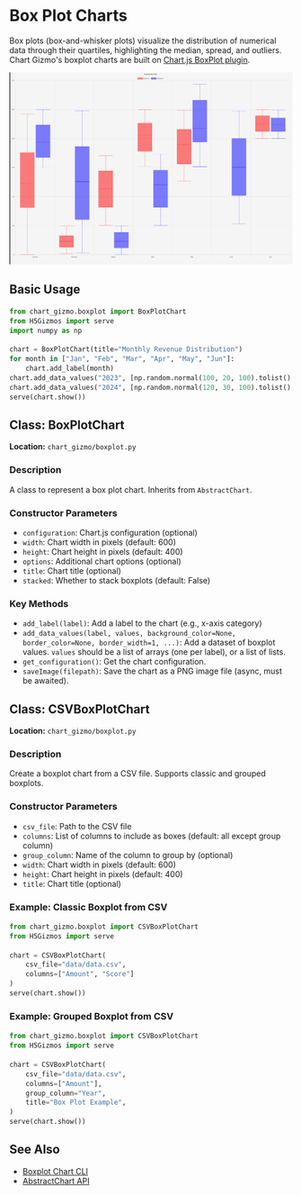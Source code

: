 # Box Plot Charts

Box plots (box-and-whisker plots) visualize the distribution of numerical data through their quartiles, highlighting the median, spread, and outliers. Chart Gizmo's boxplot charts are built on [Chart.js BoxPlot plugin](https://github.com/sgratzl/chartjs-chart-boxplot).

![Sample Box Plot](../screenshots/boxplot.png)

## Basic Usage

```python
from chart_gizmo.boxplot import BoxPlotChart
from H5Gizmos import serve
import numpy as np

chart = BoxPlotChart(title="Monthly Revenue Distribution")
for month in ["Jan", "Feb", "Mar", "Apr", "May", "Jun"]:
    chart.add_label(month)
chart.add_data_values("2023", [np.random.normal(100, 20, 100).tolist() for _ in range(6)], background_color="#3366CC")
chart.add_data_values("2024", [np.random.normal(120, 30, 100).tolist() for _ in range(6)], background_color="#DC3912")
serve(chart.show())
```

## Class: BoxPlotChart

**Location:** `chart_gizmo/boxplot.py`

### Description

A class to represent a box plot chart. Inherits from `AbstractChart`.

### Constructor Parameters

- `configuration`: Chart.js configuration (optional)
- `width`: Chart width in pixels (default: 600)
- `height`: Chart height in pixels (default: 400)
- `options`: Additional chart options (optional)
- `title`: Chart title (optional)
- `stacked`: Whether to stack boxplots (default: False)

### Key Methods

- `add_label(label)`: Add a label to the chart (e.g., x-axis category)
- `add_data_values(label, values, background_color=None, border_color=None, border_width=1, ...)`: Add a dataset of boxplot values. `values` should be a list of arrays (one per label), or a list of lists.
- `get_configuration()`: Get the chart configuration.
- `saveImage(filepath)`: Save the chart as a PNG image file (async, must be awaited).

## Class: CSVBoxPlotChart

**Location:** `chart_gizmo/boxplot.py`

### Description

Create a boxplot chart from a CSV file. Supports classic and grouped boxplots.

### Constructor Parameters

- `csv_file`: Path to the CSV file
- `columns`: List of columns to include as boxes (default: all except group column)
- `group_column`: Name of the column to group by (optional)
- `width`: Chart width in pixels (default: 600)
- `height`: Chart height in pixels (default: 400)
- `title`: Chart title (optional)

### Example: Classic Boxplot from CSV

```python
from chart_gizmo.boxplot import CSVBoxPlotChart
from H5Gizmos import serve

chart = CSVBoxPlotChart(
    csv_file="data/data.csv",
    columns=["Amount", "Score"]
)
serve(chart.show())
```

### Example: Grouped Boxplot from CSV

```python
from chart_gizmo.boxplot import CSVBoxPlotChart
from H5Gizmos import serve

chart = CSVBoxPlotChart(
    csv_file="data/data.csv",
    columns=["Amount"],
    group_column="Year",
    title="Box Plot Example",
)
serve(chart.show())
```

## See Also

- [Boxplot Chart CLI](../cli/boxplot.md)
- [AbstractChart API](charts.md)
